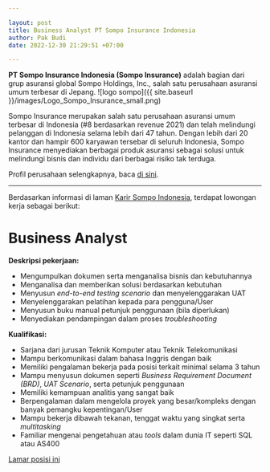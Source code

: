 ```yaml
---

layout: post
title: Business Analyst PT Sompo Insurance Indonesia
author: Pak Budi
date: 2022-12-30 21:29:51 +07:00

---
```


**PT Sompo Insurance Indonesia (Sompo Insurance)** adalah bagian dari grup asuransi global Sompo Holdings, Inc., salah satu perusahaan asuransi umum terbesar di Jepang.
![logo sompo]({{ site.baseurl }}/images/Logo_Sompo_Insurance_small.png)

Sompo Insurance merupakan salah satu perusahaan asuransi umum terbesar di Indonesia (#8 berdasarkan revenue 2021) dan telah melindungi pelanggan di Indonesia selama lebih dari 47 tahun. Dengan lebih dari 20 kantor dan hampir 600 karyawan tersebar di seluruh Indonesia, Sompo Insurance menyediakan berbagai produk asuransi sebagai solusi untuk melindungi bisnis dan individu dari berbagai risiko tak terduga.

Profil perusahaan selengkapnya, baca [di sini](https://www.sompo.co.id/tentang-kami).

---

Berdasarkan informasi di laman [Karir Sompo Indonesia](https://www.sompo.co.id/tentang-kami/karir), terdapat lowongan kerja sebagai berikut:

# Business Analyst

**Deskripsi pekerjaan:**

- Mengumpulkan dokumen serta menganalisa bisnis dan kebutuhannya
- Menganalisa dan memberikan solusi berdasarkan kebutuhan
- Menyusun *end-to-end testing scenario* dan menyelenggarakan UAT
- Menyelenggarakan pelatihan kepada para pengguna/User
- Menyusun buku manual petunjuk penggunaan (bila diperlukan)
- Menyediakan pendampingan dalam proses *troubleshooting*

**Kualifikasi:**

- Sarjana dari jurusan Teknik Komputer atau Teknik Telekomunikasi
- Mampu berkomunikasi dalam bahasa Inggris dengan baik
- Memiliki pengalaman bekerja pada posisi terkait minimal selama 3 tahun
- Mampu menyusun dokumen seperti *Business Requirement Document (BRD)*, *UAT Scenario*, serta petunjuk penggunaan
- Memiliki kemampuan analitis yang sangat baik
- Berpengalaman dalam mengelola proyek yang besar/kompleks dengan banyak pemangku kepentingan/User
- Mampu bekerja dibawah tekanan, tenggat waktu yang singkat serta *multitasking*
- Familiar mengenai pengetahuan atau *tools* dalam dunia IT seperti SQL atau AS400

<div class="apply"><a href="mailto:hasta.ningrum@sompo.co.id?cc=arief.hidayat@sompo.co.id&subject=Job%20Application%20-%20Business%20Analyst">Lamar posisi ini</a></div>
